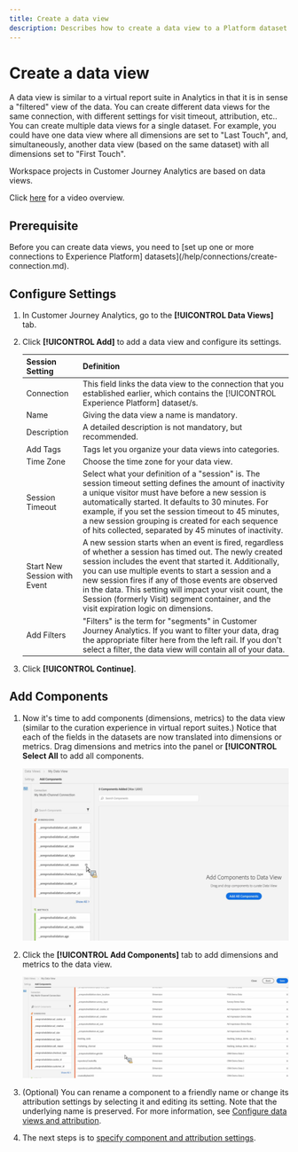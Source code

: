 ```yaml
---
title: Create a data view
description: Describes how to create a data view to a Platform dataset in Customer Journey Analytics (CJA).
---
```


# Create a data view

A data view is similar to a virtual report suite in Analytics in that it is in sense a "filtered" view of the data. You can create different data views for the same connection, with different settings for visit timeout, attribution, etc.. You can create multiple data views for a single dataset. For example, you could have one data view where all dimensions are set to "Last Touch", and, simultaneously, another data view (based on the same dataset) with all dimensions set to "First Touch".

Workspace projects in Customer Journey Analytics are based on data views.

Click [here](https://docs.adobe.com/content/help/en/platform-learn/tutorials/cja/basic-configuration-for-data-views.html) for a video overview.

## Prerequisite

Before you can create data views, you need to [set up one or more connections to Experience Platform] datasets](/help/connections/create-connection.md).

## Configure Settings

1. In Customer Journey Analytics, go to the **[!UICONTROL Data Views]** tab.

1. Click **[!UICONTROL Add]** to add a data view and configure its settings.

    |Session Setting| Definition|
    |---|---|
    |Connection|This field links the data view to the connection that you established earlier, which contains the [!UICONTROL Experience Platform] dataset/s.|
    |Name|Giving the data view a name is mandatory.|
    |Description|A detailed description is not mandatory, but recommended.|
    |Add Tags|Tags let you organize your data views into categories.|
    |Time Zone|Choose the time zone for your data view.|
    |Session Timeout|Select what your definition of a "session" is. The session timeout setting defines the amount of inactivity a unique visitor must have before a new session is automatically started. It defaults to 30 minutes. For example, if you set the session timeout to 45 minutes, a new session grouping is created for each sequence of hits collected, separated by 45 minutes of inactivity. <!--This setting impacts not only your visit counts, but also how visit segment containers are evaluated, and the visit expiration logic for any eVars expiring on visit. Decreasing the session timeout will likely increase the total number of visits in your reporting, while increasing the visit timeout will likely decrease the total number of visits in your reporting. This needs to be reviewed.-->|
    |Start New Session with Event|A new session starts when an event is fired, regardless of whether a session has timed out. The newly created session includes the event that started it. Additionally, you can use multiple events to start a session and a new session fires if any of those events are observed in the data. This setting will impact your visit count, the Session (formerly Visit) segment container, and the visit expiration logic on dimensions. |
    |Add Filters|"Filters" is the term for "segments" in Customer Journey Analytics. If you want to filter your data, drag the appropriate filter   here from the left rail. If you don't select a filter, the data view will contain all of your data.|

1. Click **[!UICONTROL Continue]**.

## Add Components 

1. Now it's time to add components (dimensions, metrics) to the data view (similar to the curation experience in virtual report suites.) Notice that each of the fields in the datasets are now translated into dimensions or metrics. Drag dimensions and metrics into the panel or **[!UICONTROL Select All** to add all components.

    ![](assets/add-all-components.png)

1. Click the **[!UICONTROL Add Components]** tab to add dimensions and metrics to the data view.

    ![](assets/add-all-components2.png)

1. (Optional) You can rename a component to a friendly name or change its attribution settings by selecting it and editing its setting. Note that the underlying name is preserved. For more information, see [Configure data views and attribution](/help/data-views/configure-dataviews.md).

1. The next steps is to [specify component and attribution settings](/help/data-views/configure-dataviews.md).
